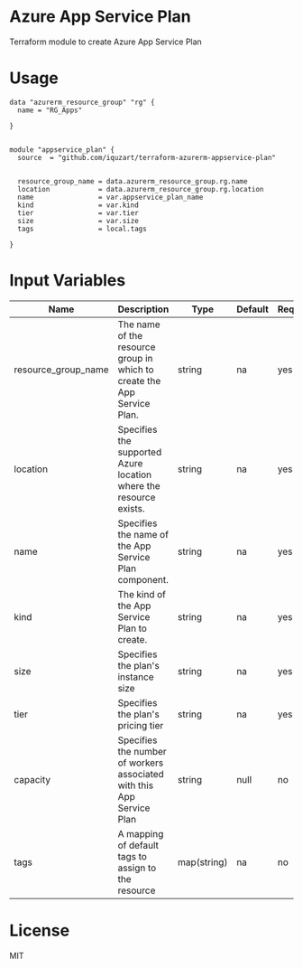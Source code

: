 # Azure App Service Plan

Terraform module to create Azure App Service Plan

# Usage
```
data "azurerm_resource_group" "rg" {
  name = "RG_Apps"

}


module "appservice_plan" {
  source  = "github.com/iquzart/terraform-azurerm-appservice-plan"


  resource_group_name = data.azurerm_resource_group.rg.name
  location            = data.azurerm_resource_group.rg.location
  name                = var.appservice_plan_name
  kind                = var.kind
  tier                = var.tier
  size                = var.size
  tags                = local.tags

}

```

# Input Variables

| Name | Description | Type | Default | Required |
| --- | --- | --- | --- | --- |
| resource_group_name | The name of the resource group in which to create the App Service Plan. | string | na | yes |
| location | Specifies the supported Azure location where the resource exists. | string | na | yes |
| name | Specifies the name of the App Service Plan component. | string | na | yes |
| kind | The kind of the App Service Plan to create. | string | na | yes |
| size | Specifies the plan's instance size | string | na | yes |
| tier | Specifies the plan's pricing tier | string | na | yes |
| capacity | Specifies the number of workers associated with this App Service Plan | string | null | no |
| tags | A mapping of default tags to assign to the resource | map(string) | na | no |



# License
MIT
